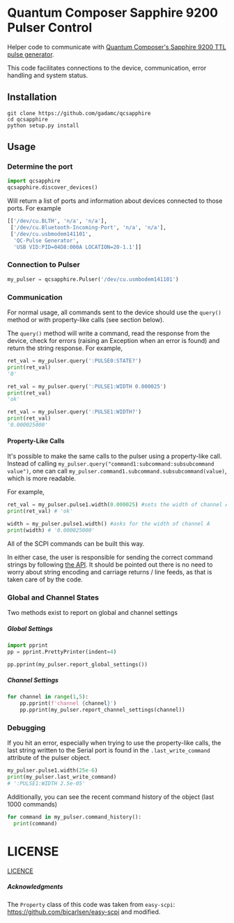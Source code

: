# Quantum Composer Sapphire 9200 Pulser Control

Helper code to communicate with [Quantum Composer's
Sapphire 9200 TTL pulse generator](https://www.quantumcomposers.com/_files/ugd/fe3f06_357ff95b25534660b8390c0305582a3f.pdf).

This code facilitates connections to the device, communication, error handling and system status.

## Installation

```
git clone https://github.com/gadamc/qcsapphire
cd qcsapphire
python setup.py install
```

## Usage

### Determine the port


```python
import qcsapphire
qcsapphire.discover_devices()
```

Will return a list of ports and information about devices connected to those ports.
For example

```python
[['/dev/cu.BLTH', 'n/a', 'n/a'],
 ['/dev/cu.Bluetooth-Incoming-Port', 'n/a', 'n/a'],
 ['/dev/cu.usbmodem141101',
  'QC-Pulse Generator',
  'USB VID:PID=04D8:000A LOCATION=20-1.1']]
```

### Connection to Pulser

```python
my_pulser = qcsapphire.Pulser('/dev/cu.usmbodem141101')
```

### Communication

For normal usage, all commands sent to the device should use the `query()` method or
with property-like calls (see section below).

The `query()` method will write a command, read the response from the device,
check for errors (raising an Exception when an error is found) and return the string
response. For example,

```python
ret_val = my_pulser.query(':PULSE0:STATE?')
print(ret_val)
'0'
```

```python
ret_val = my_pulser.query(':PULSE1:WIDTH 0.000025')
print(ret_val)
'ok'

ret_val = my_pulser.query(':PULSE1:WIDTH?')
print(ret_val)
'0.000025000'
```

#### Property-Like Calls

It's possible to make the same calls to the pulser using a property-like call.
Instead of calling `my_pulser.query("command1:subcommand:subsubcommand value")`,
one can call `my_pulser.command1.subcommand.subsubcommand(value)`, which is more readable.

For example,

```python
ret_val = my_pulser.pulse1.width(0.000025) #sets the width of channel A
print(ret_val) # 'ok'

width = my_pulser.pulse1.width() #asks for the width of channel A
print(width) # '0.000025000'
```

All of the SCPI commands can be built this way.

In either case, the user is responsible
for sending the correct command strings by following
[the API](https://www.quantumcomposers.com/_files/ugd/fe3f06_357ff95b25534660b8390c0305582a3f.pdf).
It should be pointed out there is no need to worry about string encoding and carriage returns / line feeds,
as that is taken care of by the code.

### Global and Channel States

Two methods exist to report on global and channel settings

##### Global Settings

```python
import pprint
pp = pprint.PrettyPrinter(indent=4)

pp.pprint(my_pulser.report_global_settings())
```

##### Channel Settings

```python
for channel in range(1,5):
    pp.pprint(f'channel {channel}')
    pp.pprint(my_pulser.report_channel_settings(channel))
```


### Debugging

If you hit an error, especially when trying to use the property-like calls,
the last string written to the Serial port is found in the
`.last_write_command` attribute of the pulser object.

```python
my_pulser.pulse1.width(25e-6)
print(my_pulser.last_write_command)
# ':PULSE1:WIDTH 2.5e-05'
```

Additionally, you can see the recent command history of the object (last 1000 commands)

```python
for command in my_pulser.command_history():
  print(command)
```

# LICENSE

[LICENCE](LICENSE)

##### Acknowledgments

The `Property` class of this code was taken from `easy-scpi`: https://github.com/bicarlsen/easy-scpi
and modified.

